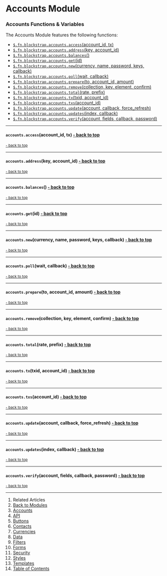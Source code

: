 Accounts Module <a name="docs_home"></a>
========================================

### Accounts Functions & Variables

The Accounts Module features the following functions:

* [`$.fn.blockstrap.accounts.access`(account_id, tx)](#accounts_access)
* [`$.fn.blockstrap.accounts.address`(key, account_id)](#accounts_address)
* [`$.fn.blockstrap.accounts.balances`()](#accounts_balances)
* [`$.fn.blockstrap.accounts.get`(id)](#accounts_get)
* [`$.fn.blockstrap.accounts.new`(currency, name, password, keys, callback)](#accounts_new)
* [`$.fn.blockstrap.accounts.poll`(wait, callback)](#accounts_poll)
* [`$.fn.blockstrap.accounts.prepare`(to, account_id, amount)](#accounts_prepare)
* [`$.fn.blockstrap.accounts.remove`(collection, key, element, confirm)](#accounts_remove)
* [`$.fn.blockstrap.accounts.total`(rate, prefix)](#accounts_total)
* [`$.fn.blockstrap.accounts.tx`(txid, account_id)](#accounts_tx)
* [`$.fn.blockstrap.accounts.txs`(account_id)](#accounts_txs)
* [`$.fn.blockstrap.accounts.update`(account, callback, force_refresh)](#accounts_update)
* [`$.fn.blockstrap.accounts.updates`(index, callback)](#accounts_updates)
* [`$.fn.blockstrap.accounts.verify`(account, fields, callback, password)](#accounts_verify)

--------------------------------------------------------------------------------

#### `accounts.access`(account_id, tx) <a name="accounts_access" class="pull-right" href="#docs_home"><i class="glyphicon glyphicon-upload"></i>- back to top</a>

<a href="#docs_home"><small>- back to top</small></a>

--------------------------------------------------------------------------------

#### `accounts.address`(key, account_id) <a name="accounts_address" class="pull-right" href="#docs_home"><i class="glyphicon glyphicon-upload"></i>- back to top</a>

<a href="#docs_home"><small>- back to top</small></a>

--------------------------------------------------------------------------------

#### `accounts.balances`() <a name="accounts_balances" class="pull-right" href="#docs_home"><i class="glyphicon glyphicon-upload"></i>- back to top</a>

<a href="#docs_home"><small>- back to top</small></a>

--------------------------------------------------------------------------------

#### `accounts.get`(id) <a name="accounts_get" class="pull-right" href="#docs_home"><i class="glyphicon glyphicon-upload"></i>- back to top</a>

<a href="#docs_home"><small>- back to top</small></a>

--------------------------------------------------------------------------------

#### `accounts.new`(currency, name, password, keys, callback) <a name="accounts_new" class="pull-right" href="#docs_home"><i class="glyphicon glyphicon-upload"></i>- back to top</a>

<a href="#docs_home"><small>- back to top</small></a>

--------------------------------------------------------------------------------

#### `accounts.poll`(wait, callback) <a name="accounts_poll" class="pull-right" href="#docs_home"><i class="glyphicon glyphicon-upload"></i>- back to top</a>

<a href="#docs_home"><small>- back to top</small></a>

--------------------------------------------------------------------------------

#### `accounts.prepare`(to, account_id, amount) <a name="accounts_prepare" class="pull-right" href="#docs_home"><i class="glyphicon glyphicon-upload"></i>- back to top</a>

<a href="#docs_home"><small>- back to top</small></a>

--------------------------------------------------------------------------------

#### `accounts.remove`(collection, key, element, confirm) <a name="accounts_remove" class="pull-right" href="#docs_home"><i class="glyphicon glyphicon-upload"></i>- back to top</a>

<a href="#docs_home"><small>- back to top</small></a>

--------------------------------------------------------------------------------

#### `accounts.total`(rate, prefix) <a name="accounts_total" class="pull-right" href="#docs_home"><i class="glyphicon glyphicon-upload"></i>- back to top</a>

<a href="#docs_home"><small>- back to top</small></a>

--------------------------------------------------------------------------------

#### `accounts.tx`(txid, account_id) <a name="accounts_tx" class="pull-right" href="#docs_home"><i class="glyphicon glyphicon-upload"></i>- back to top</a>

<a href="#docs_home"><small>- back to top</small></a>

--------------------------------------------------------------------------------

#### `accounts.txs`(account_id) <a name="accounts_txs" class="pull-right" href="#docs_home"><i class="glyphicon glyphicon-upload"></i>- back to top</a>

<a href="#docs_home"><small>- back to top</small></a>

--------------------------------------------------------------------------------

#### `accounts.update`(account, callback, force_refresh) <a name="accounts_update" class="pull-right" href="#docs_home"><i class="glyphicon glyphicon-upload"></i>- back to top</a>

<a href="#docs_home"><small>- back to top</small></a>

--------------------------------------------------------------------------------

#### `accounts.updates`(index, callback) <a name="accounts_updates" class="pull-right" href="#docs_home"><i class="glyphicon glyphicon-upload"></i>- back to top</a>

<a href="#docs_home"><small>- back to top</small></a>

--------------------------------------------------------------------------------

#### `accounts.verify`(account, fields, callback, password) <a name="accounts_verify" class="pull-right" href="#docs_home"><i class="glyphicon glyphicon-upload"></i>- back to top</a>

<a href="#docs_home"><small>- back to top</small></a>

---

1. Related Articles
2. [Back to Modules](../../modules/)
3. [Accounts](../accounts/)
4. [API](../api/)
5. [Buttons](../buttons/)
6. [Contacts](../contacts/)
7. [Currencies](../currencies/)
8. [Data](../data/)
9. [Filters](../filters/)
10. [Forms](../forms/)
11. [Security](../security/)
12. [Styles](../styles/)
13. [Templates](../templates/)
14. [Table of Contents](../../../)
